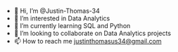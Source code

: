 - 👋 Hi, I’m @Justin-Thomas-34
- 👀 I’m interested in Data Analytics
- 🌱 I’m currently learning SQL and Python
- 💞️ I’m looking to collaborate on Data Analytics projects
- 📫 How to reach me justinthomasus34@gmail.com

<!---
Justin-Thomas-34/Justin-Thomas-34 is a ✨ special ✨ repository because its `README.md` (this file) appears on your GitHub profile.
You can click the Preview link to take a look at your changes.
--->
